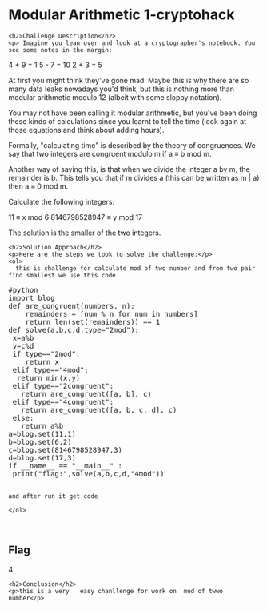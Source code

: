 <!DOCTYPE html>
<html>

<body>
    <h1>Modular Arithmetic 1-cryptohack</h1>

    <h2>Challenge Description</h2>
    <p> Imagine you lean over and look at a cryptographer's notebook. You see some notes in the margin:

4 + 9 = 1
5 - 7 = 10
2 + 3 = 5

At first you might think they've gone mad. Maybe this is why there are so many data leaks nowadays you'd think, but this is nothing more than modular arithmetic modulo 12 (albeit with some sloppy notation).

You may not have been calling it modular arithmetic, but you've been doing these kinds of calculations since you learnt to tell the time (look again at those equations and think about adding hours).

Formally, "calculating time" is described by the theory of congruences. We say that two integers are congruent modulo m if a ≡ b mod m.

Another way of saying this, is that when we divide the integer a by m, the remainder is b. This tells you that if m divides a (this can be written as m | a) then a ≡ 0 mod m.

Calculate the following integers:

11 ≡ x mod 6
8146798528947 ≡ y mod 17

The solution is the smaller of the two integers.
 
</p>
 
    <h2>Solution Approach</h2>
    <p>Here are the steps we took to solve the challenge:</p>
    <ol>
      this is challenge for calculate mod of two number and from two pair find smallest we use this code
<pre>
#python
import blog
def are_congruent(numbers, n): 
    remainders = [num % n for num in numbers]
    return len(set(remainders)) == 1
def solve(a,b,c,d,type="2mod"):
 x=a%b
 y=c%d
 if type=="2mod":
    return x
 elif type=="4mod":
  return min(x,y)
 elif type=="2congruent":
   return are_congruent([a, b], c)
 elif type=="4congruent":
   return are_congruent([a, b, c, d], c)
 else:
   return a%b
a=blog.set(11,1)
b=blog.set(6,2)
c=blog.set(8146798528947,3)
d=blog.set(17,3)
if __name__ == "__main__" :
 print("flag:",solve(a,b,c,d,"4mod"))

</pre>
    and after run it get code   
    
    </ol>
<br>
    <h2>Flag</h2>
    <p class="flag">4
</p>

    <h2>Conclusion</h2>
    <p>this is a very   easy chanllenge for work on  mod of twwo number</p>
</body>
</html>

